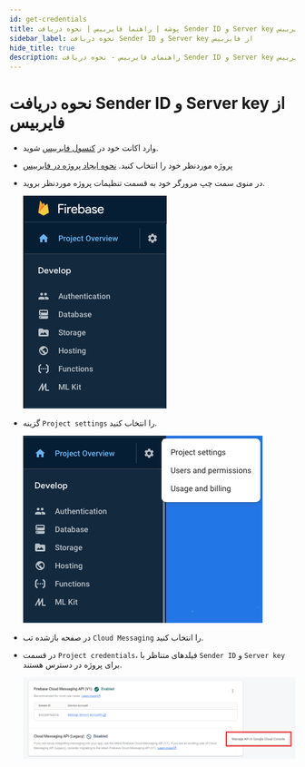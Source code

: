 ```yaml
---
id: get-credentials
title: پوشه | راهنما فایربیس | نحوه دریافت Sender ID و Server key از فایربیس
sidebar_label: نحوه دریافت Sender ID و Server key از فایربیس
hide_title: true
description: راهنمای فایربیس - نحوه دریافت Sender ID و Server key از فایربیس
---
```


# نحوه دریافت Sender ID و Server key از فایربیس

* وارد اکانت خود در [کنسول فایربیس](https://console.firebase.google.com) شوید.
* پروژه موردنظر خود را انتخاب کنید.
    [نحوه ایجاد پروژه در فایربیس](/docs/general/firebase/create-project)
* در منوی سمت چپ مرورگر خود به قسمت تنظیمات پروژه موردنظر بروید.

    ![firebase project settings](/img/ios/get-credentials-01.png)

* گزینه `Project settings` را انتخاب کنید.

    ![firebase project settings](/img/ios/get-credentials-02.png)

* در صفحه بازشده تب `Cloud Messaging` را انتخاب کنید.
* در قسمت `Project credentials`، فیلدهای متناظر با ‍‍`Sender ID` و ‍‍`Server key` برای پروژه در دسترس هستند.

    ![firebase project settings](/img/ios/get-credentials-03.png)